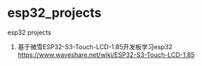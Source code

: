 # esp32_projects
esp32 projects
1. 基于微雪ESP32-S3-Touch-LCD-1.85开发板学习esp32
https://www.waveshare.net/wiki/ESP32-S3-Touch-LCD-1.85
